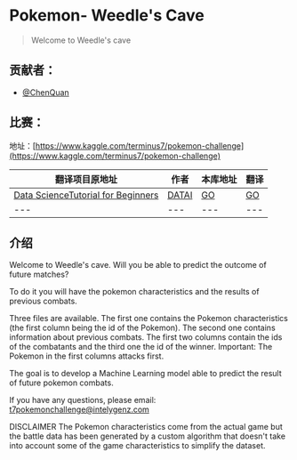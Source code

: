 # Pokemon- Weedle's Cave

>Welcome to Weedle's cave

## 贡献者：

- [@ChenQuan](https://github.com/ChenQuan)


## 比赛：

地址：[https://www.kaggle.com/terminus7/pokemon-challenge](https://www.kaggle.com/terminus7/pokemon-challenge)

|翻译项目原地址|作者|本库地址|翻译|
|---|---|---|---|
|[Data ScienceTutorial for Beginners](https://www.kaggle.com/kanncaa1/data-sciencetutorial-for-beginners)|[DATAI](https://www.kaggle.com/kanncaa1)|[GO](data-sciencetutorial-for-beginners.ipynb)|[GO](data-sciencetutorial-for-beginners-cn.ipynb)|
| --- | --- | --- | --- |

## 介绍
Welcome to Weedle's cave. Will you be able to predict the outcome of future matches?

To do it you will have the pokemon characteristics and the results of previous combats.

Three files are available. The first one contains the Pokemon characteristics (the first column being the id of the Pokemon). The second one contains information about previous combats. The first two columns contain the ids of the combatants and the third one the id of the winner. Important: The Pokemon in the first columns attacks first.

The goal is to develop a Machine Learning model able to predict the result of future pokemon combats.

If you have any questions, please email: t7pokemonchallenge@intelygenz.com

DISCLAIMER
The Pokemon characteristics come from the actual game but the battle data has been generated by a custom algorithm that doesn't take into account some of the game characteristics to simplify the dataset.
